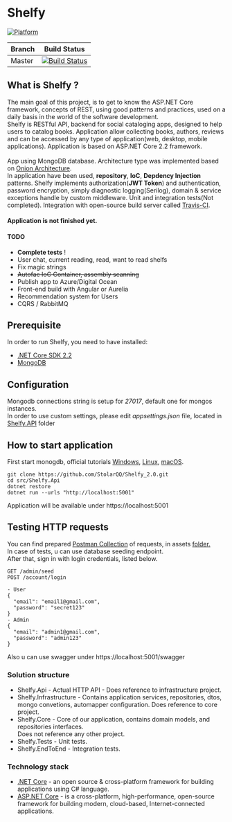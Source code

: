 # Shelfy

[![Platform](https://img.shields.io/badge/Platform-.NET%20Core%202.2-green.svg)](https://dotnet.microsoft.com/download)

Branch | Build Status
------------ | -------------
Master | [![Build Status](https://travis-ci.org/StolarQQ/Shelfy_2.0.svg?branch=master)](https://travis-ci.org/StolarQQ/Shelfy_2.0)

## What is Shelfy ?

The main goal of this project, is to get to know the ASP.NET Core framework, concepts of REST, using good patterns and practices, used on a daily basis in the world of the software development. <br>
Shelfy is RESTful API, backend for social cataloging apps, designed to help users to catalog books. Application allow collecting books, authors, reviews and can be accessed by any type of application(web, desktop, mobile applications). Application is based on ASP.NET Core 2.2 framework. <br><br>
App using MongoDB database.
Architecture type was implemented based on [Onion Architecture](https://jeffreypalermo.com/2008/07/the-onion-architecture-part-1/). <br>In application have been used, __repository__, __IoC__, __Depdency Injection__ patterns. Shelfy implements authorization(__JWT Token__) and authentication, password encryption, simply diagnostic logging(Serilog), domain & service exceptions handle by custom middleware. Unit and integration tests(Not completed). Integration with open-source build server called [Travis-CI](https://travis-ci.org/). <br>

#### __Application is not finished yet.__

#### TODO
+ __Complete tests__ !
+ User chat, current reading, read, want to read shelfs
+ Fix magic strings
+ ~~Autofac IoC Container, assembly scanning~~
+ Publish app to Azure/Digital Ocean
+ Front-end build with Angular or Aurelia
+ Recommendation system for Users
+ CQRS / RabbitMQ


## Prerequisite
In order to run Shelfy, you need to have installed:
+ [.NET Core SDK 2.2](https://dotnet.microsoft.com/download/dotnet-core/2.2)
+ [MongoDB](https://www.mongodb.com/download-center/community)

## Configuration
Mongodb connections string is setup for *27017*, default one for mongos instances.  
In order to use custom settings, please edit *appsettings.json* file, located in [Shelfy.API](src/Shelfy.API) folder<br>

## How to start application
First start monogdb, official tutorials [Windows](https://docs.mongodb.com/manual/tutorial/install-mongodb-on-windows/), [Linux](https://docs.mongodb.com/manual/tutorial/install-mongodb-on-ubuntu/), [macOS](https://docs.mongodb.com/manual/tutorial/install-mongodb-on-os-x/).
```
git clone https://github.com/StolarQQ/Shelfy_2.0.git
cd src/Shelfy.Api
dotnet restore 
dotnet run --urls "http://localhost:5001"
```
Application will be available under https://localhost:5001

## Testing HTTP requests
You can find prepared [Postman Collection](/assets/ShelfyCollection.postman_collectionv3.json) of requests, in assets [folder.](/assets) <br>
In case of tests, u can use database seeding endpoint. <br>
After that, sign in with login credentials, listed below.
```
GET /admin/seed
POST /account/login

- User
{
  "email": "email1@gmail.com",
  "password": "secret123"
}
- Admin
{
  "email": "admin1@gmail.com",
  "password": "admin123"
}

```
Also u can use swagger under https://localhost:5001/swagger

### Solution structure
+ Shelfy.Api - Actual HTTP API - Does reference to infrastructure project.
+ Shelfy.Infrastructure - Contains application services, repositories, dtos, mongo convetions, automapper configuration. Does reference to core project. 
+ Shelfy.Core - Core of our application, contains domain models, and repositories interfaces. <br> Does not reference any other project.
+ Shelfy.Tests - Unit tests.
+ Shelfy.EndToEnd - Integration tests.

### Technology stack
+ [.NET Core](https://dotnet.microsoft.com/) - an open source & cross-platform framework for building applications using C# language.
+ [ASP.NET Core](https://docs.microsoft.com/en-us/aspnet/core/?view=aspnetcore-2.2) - is a cross-platform, high-performance, open-source framework for building modern, cloud-based, Internet-connected applications.




